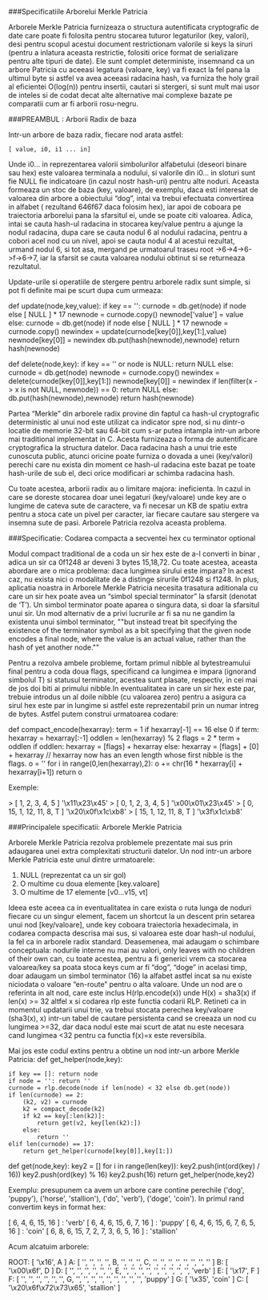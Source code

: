 ###Specificatiile Arborelui Merkle Patricia

Arborele Merkle Patricia furnizeaza o structura autentificata cryptografic de date care poate fi folosita pentru stocarea tuturor legaturilor (key, valori), desi pentru scopul acestui document restrictionam valorile si keys la siruri (pentru a inlatura aceasta restrictie, folositi orice format de serializare pentru alte tipuri de date). Ele sunt complet deterministe, insemnand ca un arbore Patricia cu aceeasi legatura (valoare, key) va fi exact la fel pana la ultimul byte si astfel va avea aceeasi radacina hash, va furniza the holy grail al eficientei O(log(n)) pentru insertii, cautari si stergeri, si sunt mult mai usor de inteles si de codat  decat alte alternative mai complexe bazate pe comparatii cum ar fi arborii rosu-negru.

###PREAMBUL : Arborii Radix de baza

Intr-un arbore de baza radix, fiecare nod arata astfel:

    [ value, i0, i1 ... in]

Unde i0… in reprezentarea valorii simbolurilor alfabetului (deseori binare sau hex) este valoarea terminala a nodului, si valorile din i0… in sloturi sunt fie NULL fie indicatoare (in cazul  nostr hash-uri) pentru alte noduri.  Aceasta formeaza un stoc de baza (key, valoare), de exemplu, daca esti interesat de valoarea din arbore a obiectului “dog”, intai va trebui efectuata convertirea in alfabet ( rezultand 646f67 daca folosim hex), iar apoi de coboara pe traiectoria arborelui pana la sfarsitul ei, unde se poate citi valoarea.  Adica, intai se cauta hash-ul radacina in stocarea key/value pentru a ajunge la nodul radacina, dupa care se cauta nodul 6 al nodului radacina, pentru a cobori acel nod cu un nivel, apoi se cauta nodul 4 al acestui rezultat, urmand nodul 6, si tot asa, mergand pe urmatoarul traseu root ->6->4->6->f->6->7,  iar la sfarsit se cauta valoarea nodului obtinut si se returneaza rezultatul.

Update-urile si operatiile de stergere pentru arborele radix sunt simple, si pot fi definite mai pe scurt dupa cum urmeaza:

def update(node,key,value):
    if key == '':
        curnode = db.get(node) if node else [ NULL ] * 17
        newnode = curnode.copy()
        newnode['value'] = value
    else:
        curnode = db.get(node) if node else [ NULL ] * 17
        newnode = curnode.copy()
        newindex = update(curnode[key[0]],key[1:],value)
        newnode[key[0]] = newindex
    db.put(hash(newnode),newnode)
    return hash(newnode)

def delete(node,key):
    if key == '' or node is NULL:
        return NULL
    else:
        curnode = db.get(node)
        newnode = curnode.copy()
        newindex = delete(curnode[key[0]],key[1:])
        newnode[key[0]] = newindex
        if len(filter(x -&gt; x is not NULL, newnode)) == 0:
            return NULL
        else:
            db.put(hash(newnode),newnode)
            return hash(newnode)

Partea “Merkle” din arborele  radix provine din faptul ca hash-ul cryptografic deterministic al unui nod este utilizat ca indicator spre nod, si nu dintr-o locatie de memorie 32-bit sau 64-bit  cum s-ar putea intampla intr-un arbore mai traditional implementat in C. Acesta furnizeaza o forma de autentificare cryptografica  la structura datelor. Daca radacina hash a unui trie este cunoscuta public, atunci oricine poate furniza  o dovada a unei (key/valori) perechi care nu exista din moment ce hash-ul radacina este bazat pe toate hash-urile de sub el, deci orice modificari ar schimba radacina hash.

Cu toate acestea, arborii radix au o limitare majora: ineficienta. In cazul in care se doreste stocarea doar unei legaturi (key/valoare) unde key are o lungime de cateva sute de caractere, va fi necesar un KB de spatiu extra pentru a stoca cate un pivel per caracter, iar fiecare cautare sau stergere va insemna sute de pasi. Arborele Patricia rezolva aceasta problema.

###Specificatie: Codarea compacta a secventei hex cu terminator optional

Modul compact traditional de a coda un sir hex este de a-l converti in binar , adica un sir ca 0f1248 ar deveni 3 bytes 15,18,72. Cu toate acestea, aceasta abordare are o mica problema: daca lungimea sirului este impara? In acest caz, nu exista nici o modalitate de a distinge sirurile 0f1248 si f1248. In plus, aplicatia noastra in Arborele Merkle Patricia necesita  trasatura aditionala cu care un sir hex poate avea un “simbol special terminator” la sfarsit (denotat de ‘T’). Un simbol terminator poate aparea o singura data, si doar la sfarsitul unui sir. Un mod alternativ de a privi lucrurile  ar fi sa nu ne gandim la existenta unui simbol terminator, ""but instead treat bit specifying the existence of the terminator symbol as a bit specifying that the given node encodes a final node, where the value is an actual value, rather than the hash of yet another node.""
 
Pentru a rezolva ambele probleme, fortam primul nibble al bytestreamului final pentru a coda doua flags, specificand ca lungimea e impara (ignorand simbolul T) si statusul terminator, acestea sunt plasate, respectiv, in cei mai de jos doi biti ai primului nibble.In eventualitatea in care un sir hex este par, trebuie introdus un al doile nibble (cu valoarea zero) pentru a asigura ca sirul hex este par in lungime si astfel este reprezentabil  prin un numar intreg de bytes.  Astfel putem construi urmatoarea codare:

def compact_encode(hexarray):
    term = 1 if hexarray[-1] == 16 else 0
    if term: hexarray = hexarray[:-1]
    oddlen = len(hexarray) % 2
    flags = 2 * term + oddlen
    if oddlen:
        hexarray = [flags] + hexarray
    else:
        hexarray = [flags] + [0] + hexarray
    // hexarray now has an even length whose first nibble is the flags.
    o = ''
    for i in range(0,len(hexarray),2):
        o += chr(16 * hexarray[i] + hexarray[i+1])
    return o

Exemple:

&gt; [ 1, 2, 3, 4, 5 ]
'\x11\x23\x45'
&gt; [ 0, 1, 2, 3, 4, 5 ]
'\x00\x01\x23\x45'
&gt; [ 0, 15, 1, 12, 11, 8, T ]
'\x20\x0f\x1c\xb8'
&gt; [ 15, 1, 12, 11, 8, T ]
'\x3f\x1c\xb8'

###Principalele specificatii: Arborele Merkle Patricia

Arborele Merkle Patricia rezolva problemele prezentate mai sus prin adaugarea  unei extra complexitati  structurii datelor. Un nod intr-un arbore Merkle Patricia este unul dintre urmatoarele:

1.	NULL (reprezentat ca un sir gol)
2.	O multime cu doua elemente [key.valoare]
3.	O multime de 17 elemente [v0…v15, vt]

Ideea este aceea ca in eventualitatea in care exista o ruta lunga de noduri fiecare cu un singur element, facem un shortcut la un descent  prin setarea unui nod [key/valoare], unde key coboara traiectoria hexadecimala, in codarea compacta descrisa mai sus, si valoarea este doar hash-ul nodului, la fel ca in arborele radix standard. Deasemenea, mai adaugam o schimbare conceptuala:  nodurile interne nu mai au valori, only leaves with no children of their own can, cu toate acestea, pentru a fi generici vrem ca stocarea valoarea/key sa poata stoca keys cum ar fi “dog”, “doge” in acelasi timp, doar adaugam un simbol terminator (16) la alfabet astfel incat sa nu existe niciodata o valoare “en-route” pentru o alta valoare. Unde un nod are o referinta in alt nod, care este inclus H(rlp.encode(x)) unde H(x) = sha3(x) if len(x) >= 32  altfel x si codarea rlp este functia codarii RLP. Retineti ca in momentul updatarii unui trie, va trebui stocata perechea key/valoare (sha3(x), x) intr-un tabel de cautare persistenta cand se creeaza un nod cu lungimea >=32, dar daca nodul este mai scurt de atat nu este necesara cand lungimea <32 pentru ca functia f(x)=x este reversibila.

Mai jos este codul extins pentru a obtine un nod intr-un arbore Merkle Patricia:
def get_helper(node,key):

    if key == []: return node
    if node = '': return ''
    curnode = rlp.decode(node if len(node) < 32 else db.get(node))
    if len(curnode) == 2:
        (k2, v2) = curnode
        k2 = compact_decode(k2)
        if k2 == key[:len(k2)]:
            return get(v2, key[len(k2):])
        else:
            return ''
    elif len(curnode) == 17:
        return get_helper(curnode[key[0]],key[1:])

def get(node,key):
    key2 = []
    for i in range(len(key)):
        key2.push(int(ord(key) / 16))
        key2.push(ord(key) % 16)
    key2.push(16)
    return get_helper(node,key2)

Exemplu: presupunem ca avem un arbore care contine perechile ('dog', 'puppy'), ('horse', 'stallion'), ('do', 'verb'), ('doge', 'coin'). In primul rand convertim keys in format hex:

[ 6, 4, 6, 15, 16 ] : 'verb'
[ 6, 4, 6, 15, 6, 7, 16 ] : 'puppy'
[ 6, 4, 6, 15, 6, 7, 6, 5, 16 ] : 'coin'
[ 6, 8, 6, 15, 7, 2, 7, 3, 6, 5, 16 ] : 'stallion'

Acum alcatuim arborele:

ROOT: [ '\x16', A ]
A: [ '', '', '', '', B, '', '', '', C, '', '', '', '', '', '', '', '' ]
B: [ '\x00\x6f', D ]
D: [ '', '', '', '', '', '', E, '', '', '', '', '', '', '', '', '', 'verb' ]
E: [ '\x17', F ]
F: [ '', '', '', '', '', '', G, '', '', '', '', '', '', '', '', '', 'puppy' ]
G: [ '\x35', 'coin' ]
C: [ '\x20\x6f\x72\x73\x65', 'stallion' ]

